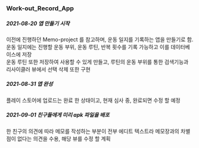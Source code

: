 ### Work-out_Record_App

##### 2021-08-20 앱 만들기 시작  
이전에 진행하던 Memo-project 를 참고하며, 운동 일지를 기록하는 앱을 만들기로 함.  
운동 일지에는 진행할 운동 부위, 운동 루틴, 반복 횟수를 기록 가능하고 이를 데이터베이스에 저장  
운동 루틴 또한 저장하여 사용할 수 있게 만들고, 루틴의 운동 부위를 통한 검색기능과 리사이클러 뷰에서 선택 삭제 또한 구현

##### 2021-08-31 앱 완성  
플레이 스토어에 업로드는 완료 한 상태이고, 현재 심사 중, 완료되면 수정 할 예정

##### 2021-09-01 친구들에게 미리 apk 파일을 배포
한 친구의 의견에 따라 메모를 작성하는 부분이 전부 에디트 텍스트라 메모장과의 차별점이 없다는 의견을 수용, 해당 뷰를 수정 할 계획 

